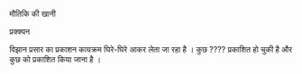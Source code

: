 मौतिकि की खानी 

प्रक्क्यन 

विझान प्रसार का प्रकाशन  कायक्रम घिरे-घिरे  आकर लेता जा रहा है । 
कुछ ???? प्रकाशित हो चुकी है और कुछ को प्रकाशित किया जाना है ।